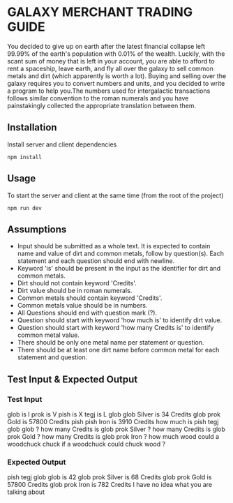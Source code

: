 # GALAXY MERCHANT TRADING GUIDE
You decided to give up on earth after the latest financial collapse left 99.99% of the earth's
population with 0.01% of the wealth. Luckily, with the scant sum of money that is left in your
account, you are able to afford to rent a spaceship, leave earth, and fly all over the galaxy to sell
common metals and dirt (which apparently is worth a lot). Buying and selling over the galaxy
requires you to convert numbers and units, and you decided to write a program to help you.The
numbers used for intergalactic transactions follows similar convention to the roman numerals and
you have painstakingly collected the appropriate translation between them.

Installation
------------
Install server and client dependencies
```
npm install
```

Usage
-----
To start the server and client at the same time (from the root of the project)
```
npm run dev
```

Assumptions
-----------
* Input should be submitted as a whole text. 
  It is expected to contain name and value of dirt and common metals, follow by question(s).
  Each statement and each question should end with newline.
* Keyword 'is' should be present in the input as the identifier for dirt and common metals.
* Dirt should not contain keyword 'Credits'.
* Dirt value should be in roman numerals.
* Common metals should contain keyword 'Credits'.
* Common metals value should be in numbers.
* All Questions should end with question mark (?).
* Question should start with keyword 'how much is' to identify dirt value.
* Question should start with keyword 'how many Credits is' to identify common metal value.
* There should be only one metal name per statement or question.
* There should be at least one dirt name before common metal for each statement and question.

Test Input & Expected Output
----------------------------
### Test Input ###
glob is I
prok is V
pish is X
tegj is L
glob glob Silver is 34 Credits
glob prok Gold is 57800 Credits
pish pish Iron is 3910 Credits
how much is pish tegj glob glob ?
how many Credits is glob prok Silver ?
how many Credits is glob prok Gold ?
how many Credits is glob prok Iron ?
how much wood could a woodchuck chuck if a woodchuck could chuck wood ?

### Expected Output ###
pish tegj glob glob is 42
glob prok Silver is 68 Credits
glob prok Gold is 57800 Credits
glob prok Iron is 782 Credits
I have no idea what you are talking about